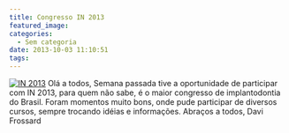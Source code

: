 ```yaml
---
title: Congresso IN 2013
featured_image:
categories:
  - Sem categoria
date: 2013-10-03 11:10:51
tags:
---
```


[![IN 2013](http://mdfrossard.com/wp-content/uploads/2013/10/IN-2013-300x300.jpeg)](http://mdfrossard.com/wp-content/uploads/2013/10/IN-2013.jpeg) Olá a todos, Semana passada tive a oportunidade de participar com IN 2013, para quem não sabe, é o maior congresso de implantodontia do Brasil. Foram momentos muito bons, onde pude participar de diversos cursos, sempre trocando idéias e informações. Abraços a todos, Davi Frossard